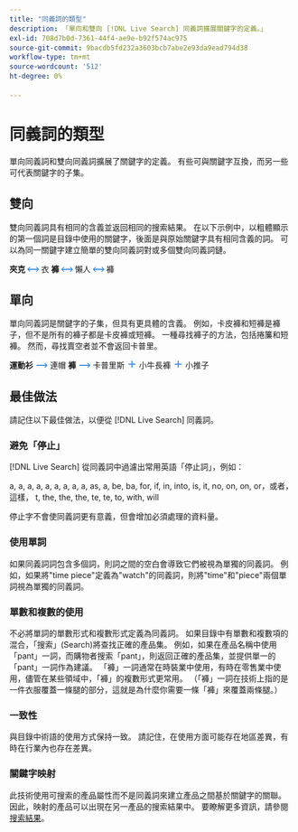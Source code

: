 ```yaml
---
title: "同義詞的類型"
description: 「單向和雙向 [!DNL Live Search] 同義詞擴展關鍵字的定義。」
exl-id: 708d7b0d-7361-44f4-ae9e-b92f574ac975
source-git-commit: 9bacdb5fd232a3603bcb7abe2e93da9ead794d38
workflow-type: tm+mt
source-wordcount: '512'
ht-degree: 0%

---
```


# 同義詞的類型

單向同義詞和雙向同義詞擴展了關鍵字的定義。 有些可與關鍵字互換，而另一些可代表關鍵字的子集。

## 雙向

雙向同義詞具有相同的含義並返回相同的搜索結果。 在以下示例中，以粗體顯示的第一個詞是目錄中使用的關鍵字，後面是與原始關鍵字具有相同含義的詞。 可以為同一關鍵字建立簡單的雙向同義詞對或多個雙向同義詞鏈。

**夾克** ![雙向選擇器](assets/btn-two-way.png) 衣
**褲** ![雙向選擇器](assets/btn-two-way.png) 懶人 ![雙向選擇器](assets/btn-two-way.png) 褲

## 單向

單向同義詞是關鍵字的子集，但具有更具體的含義。 例如，卡皮褲和短褲是褲子，但不是所有的褲子都是卡皮褲或短褲。 一種尋找褲子的方法，包括捲簾和短褲。 然而，尋找賣空者並不會返回卡普里。

**運動衫** ![單向選擇器](assets/btn-one-way.png) 連帽
**褲** ![單向選擇器](assets/btn-one-way.png) 卡普里斯 ![多個單向選擇器](assets/btn-multiple-one-way.png) 小牛長褲 ![多個單向選擇器](assets/btn-multiple-one-way.png) 小推子

## 最佳做法

請記住以下最佳做法，以便從 [!DNL Live Search] 同義詞。

### 避免「停止」

[!DNL Live Search] 從同義詞中過濾出常用英語「停止詞」，例如：

a, a, a, a, a, a, a, a, a, as, a, be, ba, for, if, in, into, is, it, no, on, on, or，或者，這樣， t, the, the, the, te, te, to, with, will

停止字不會使同義詞更有意義，但會增加必須處理的資料量。

### 使用單詞

如果同義詞詞包含多個詞，則詞之間的空白會導致它們被視為單獨的同義詞。 例如，如果將&quot;time piece&quot;定義為&quot;watch&quot;的同義詞，則將&quot;time&quot;和&quot;piece&quot;兩個單詞視為單獨的同義詞。

### 單數和複數的使用

不必將單詞的單數形式和複數形式定義為同義詞。 如果目錄中有單數和複數項的混合，「搜索」(Search)將查找正確的產品集。 例如，如果在產品名稱中使用「pant」一詞，而購物者搜索「pant」，則返回正確的產品集，並提供單一的「pant」一詞作為建議。 「褲」一詞通常在時裝業中使用，有時在零售業中使用，儘管在某些領域中，「褲」的複數形式更常用。 （「褲」一詞在技術上指的是一件衣服覆蓋一條腿的部分，這就是為什麼你需要一條「褲」來覆蓋兩條腿。）

### 一致性

與目錄中術語的使用方式保持一致。 請記住，在使用方面可能存在地區差異，有時在行業內也存在差異。

### 關鍵字映射

此技術使用可搜索的產品屬性而不是同義詞來建立產品之間基於關鍵字的關聯。 因此，映射的產品可以出現在另一產品的搜索結果中。 要瞭解更多資訊，請參閱 [搜索結果](https://experienceleague.adobe.com/docs/commerce-admin/catalog/catalog/search/search-results.html)。
